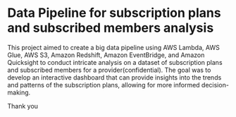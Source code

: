 # Data Pipeline for subscription plans and subscribed members analysis

This project aimed to create a big data pipeline using AWS Lambda, AWS Glue, AWS S3, Amazon Redshift, Amazon EventBridge, and Amazon Quicksight to conduct intricate analysis on a dataset of subscription plans and subscribed members for a provider(confidential). The goal was to develop an interactive dashboard that can provide insights into the trends and patterns of the subscription plans, allowing for more informed decision-making.

Thank you
